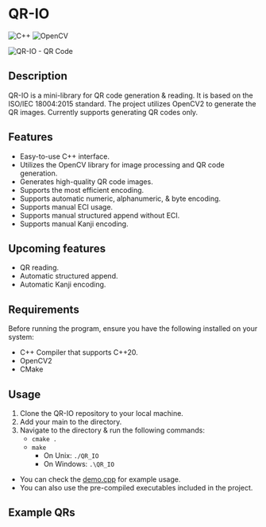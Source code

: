 # QR-IO

![C++](https://img.shields.io/badge/c++-%2300599C.svg?style=for-the-badge&logo=c%2B%2B&logoColor=white)
![OpenCV](https://img.shields.io/badge/opencv-%23white.svg?style=for-the-badge&logo=opencv&logoColor=white)

![QR-IO - QR Code](./images/qrio0.png)

## Description

QR-IO is a mini-library for QR code generation & reading.
It is based on the ISO/IEC 18004:2015 standard.
The project utilizes OpenCV2 to generate the QR images.
Currently supports generating QR codes only.

## Features

- Easy-to-use C++ interface.
- Utilizes the OpenCV library for image processing and QR code generation.
- Generates high-quality QR code images.
- Supports the most efficient encoding.
- Supports automatic numeric, alphanumeric, & byte encoding.
- Supports manual ECI usage.
- Supports manual structured append without ECI.
- Supports manual Kanji encoding.

## Upcoming features

- QR reading.
- Automatic structured append.
- Automatic Kanji encoding.

## Requirements

Before running the program, ensure you have the following installed on your system:

- C++ Compiler that supports C++20.
- OpenCV2
- CMake

## Usage

1. Clone the QR-IO repository to your local machine.
2. Add your main to the directory.
3. Navigate to the directory & run the following commands:
   - `cmake .`
   - `make`
      - On Unix:    `./QR_IO`
      - On Windows: `.\QR_IO`

- You can check the [demo.cpp](./demo.cpp) for example usage.
- You can also use the pre-compiled executables included in the project.

## Example QRs 


